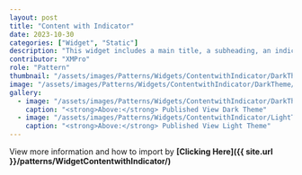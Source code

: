 ```yaml
---
layout: post
title: "Content with Indicator"
date: 2023-10-30
categories: ["Widget", "Static"]
description: "This widget includes a main title, a subheading, an indicator, and more detailed content below."
contributor: "XMPro"
role: "Pattern"
thumbnail: "/assets/images/Patterns/Widgets/ContentwithIndicator/DarkTheme/ContentwithIndicatorPublishedMode.png"
image: "/assets/images/Patterns/Widgets/ContentwithIndicator/DarkTheme/ContentwithIndicatorPublishedMode.png"
gallery:
  - image: "/assets/images/Patterns/Widgets/ContentwithIndicator/DarkTheme/ContentwithIndicatorPublishedMode.png"
    caption: "<strong>Above:</strong> Published View Dark Theme"
  - image: "/assets/images/Patterns/Widgets/ContentwithIndicator/LightTheme/ContentwithIndicatorPublishedMode.png"
    caption: "<strong>Above:</strong> Published View Light Theme"
---
```


View more information and how to import by <strong>[Clicking Here]({{ site.url }}/patterns/WidgetContentwithIndicator/)</strong>